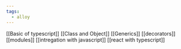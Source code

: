 ```yaml
---
tags:
  - alloy
---
```

[[Basic of typescript]]
[[Class and Object]]
[[Generics]]
[[decorators]]
[[modules]]
[[intregation with javascript]]
[[react with typescript]]